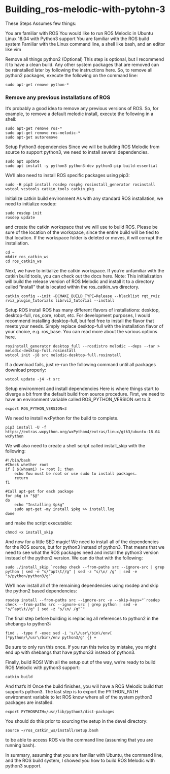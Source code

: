 # Building_ros-melodic-with-pytohn-3

These Steps Assumes few things:

You are familiar with ROS
You would like to run ROS Melodic in Ubuntu Linux 18.04 with Python3 support
You are familiar with the ROS build system
Familiar with the Linux command line, a shell like bash, and an editor like vim

Remove all things python2 (Optional)
This step is optional, but I recommend it to have a clean build. Any other system packages that are removed can be reinstalled later by following the instructions here. So, to remove all python2 packages, execute the following on the command line:

```sudo apt-get remove python-*```

### Remove any previous installations of ROS
It’s probably a good idea to remove any previous versions of ROS. So, for example, to remove a default melodic install, execute the following in a shell:

```
sudo apt-get remove ros-*
sudo apt-get remove ros-melodic-*
sudo apt-get autoremove
```

Setup Python3 dependencies
Since we will be building ROS Melodic from source to support python3, we need to install several dependencies.

```
sudo apt update
sudo apt install -y python3 python3-dev python3-pip build-essential
```

We’ll also need to install ROS specific packages using pip3:

```
sudo -H pip3 install rosdep rospkg rosinstall_generator rosinstall wstool vcstools catkin_tools catkin_pkg
```

Initialize catkin build environment
As with any standard ROS installation, we need to initialize rosdep:

```
sudo rosdep init
rosdep update
```

and create the catkin workspace that we will use to build ROS. Please be sure of the location of the workspace, since the entire build will be tied to that location. If the workspace folder is deleted or moves, it will corrupt the installation.

```
cd ~
mkdir ros_catkin_ws
cd ros_catkin_ws
```

Next, we have to initialize the catkin workspace. If you’re unfamiliar with the catkin build tools, you can check out the docs here. Note: This initialization will build the release version of ROS Melodic and install it to a directory called “install” that is located within the ros_catkin_ws directory.

```
catkin config --init -DCMAKE_BUILD_TYPE=Release --blacklist rqt_rviz rviz_plugin_tutorials librviz_tutorial --install
```
Setup ROS install
ROS has many different flavors of installations: desktop, desktop-full, ros_core, robot, etc. For development purposes, I would recommend installing desktop-full, but feel free to install the flavor that meets your needs. Simply replace desktop-full with the installation flavor of your choice, e.g. ros_base. You can read more about the various options here.

```
rosinstall_generator desktop_full --rosdistro melodic --deps --tar > melodic-desktop-full.rosinstall
wstool init -j8 src melodic-desktop-full.rosinstall
```

If a download fails, just re-run the following command until all packages download properly:
```
wstool update -j4 -t src
```
Setup environment and install dependencies
Here is where things start to diverge a bit from the default build from source procedure. First, we need to have an environment variable called ROS_PYTHON_VERSION set to 3:

```
export ROS_PYTHON_VERSION=3
```
We need to install wxPython for the build to complete.

```
pip3 install -U -f https://extras.wxpython.org/wxPython4/extras/linux/gtk3/ubuntu-18.04 wxPython
```

We will also need to create a shell script called install_skip with the following:

```
#!/bin/bash
#Check whether root
if [ $(whoami) != root ]; then
    echo You must be root or use sudo to install packages.
    return
fi

#Call apt-get for each package
for pkg in "$@"
do
    echo "Installing $pkg"
    sudo apt-get -my install $pkg >> install.log
done
```
and make the script executable:
```
chmod +x install_skip
```
And now for a little SED magic!
We need to install all of the dependencies for the ROS source, but for python3 instead of python3. That means that we need to see what the ROS packages need and install the python3 version instead of the python2 version. We can do that with the following:

```
sudo ./install_skip `rosdep check --from-paths src --ignore-src | grep python | sed -e "s/^apt\t//g" | sed -z "s/\n/ /g" | sed -e "s/python/python3/g"`
```
We’ll now install all of the remaining dependencies using rosdep and skip the python2 based dependencies:

```
rosdep install --from-paths src --ignore-src -y --skip-keys="`rosdep check --from-paths src --ignore-src | grep python | sed -e "s/^apt\t//g" | sed -z "s/\n/ /g"`"
```
The final step before building is replacing all references to python2 in the shebangs to python3:

```
find . -type f -exec sed -i 's/\/usr\/bin\/env[ ]*python/\/usr\/bin\/env python3/g' {} +
```
Be sure to only run this once. If you run this twice by mistake, you might end up with shebangs that have python33 instead of python3.

Finally, build ROS!
With all the setup out of the way, we’re ready to build ROS Melodic with python3 support:

```
catkin build
```
And that’s it! Once the build finishes, you will have a ROS Melodic build that supports python3. The last step is to export the PYTHON_PATH environment variable to let ROS know where all of the system python3 packages are installed.
```
export PYTHONPATH=/usr/lib/python3/dist-packages  
```
You should do this prior to sourcing the setup in the devel directory:
```
source ~/ros_catkin_ws/install/setup.bash
```
to be able to access ROS via the command line (assuming that you are running bash).

In summary, assuming that you are familiar with Ubuntu, the command line, and the ROS build system, I showed you how to build ROS Melodic with python3 support.
